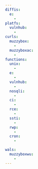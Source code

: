 ```yaml
---
diffis:
  e:
    -
platfs:
  vulnhub:
    -
curls:
  muzzybox:
    -
  muzzyboxac:
    -
functions:
  unix:
    -
  e:
    -
  vulnhub:
    -
  nosqli:
    -
  ci:
    -
  rce:
    -
  ssti:
    -
  rwp:
    -
  cron:
    -

wals:
  muzzyboxwu:
    -
---
```

